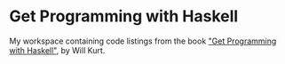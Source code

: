 # Get Programming with Haskell

My workspace containing code listings from the book ["Get Programming with
Haskell"](https://www.manning.com/books/get-programming-with-haskell), by
Will Kurt.